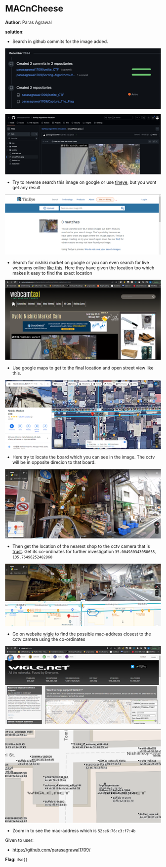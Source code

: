 # MACnCheese

**Author**: Paras Agrawal

**solution**:

- Search in github commits for the image added. 

![](./static/git1.png)

![](./static/git2.png)

- Try to reverse search this image on google or use [tineye](https://tineye.com/), but you wont get any result

![](./static/imageSearch.png)

- Search for nishiki market on google or you can even search for live webcams online [like this](https://www.webcamtaxi.com/en/japan/kyoto-prefecture/nishiki-market-cam.html). Here they have given the location too which makes it easy to find the exact location

![](./static/taxi.png)

- Use google maps to get to the final location and open street view like this.

![](./static/map1.png)

- Here try to locate the board which you can see in the image. The cctv will be in opposite direcion to that board.

![](./static/map2.png)

- Then get the location of the nearest shop to the cctv camera that is [trust](https://www.google.com/maps/place/Trust/@35.0050273,135.7648686,38m/data=!3m1!1e3!4m5!3m4!1s0x60010896cbc18ba1:0x216a495a8d0ff355!8m2!3d35.0049708!4d135.7649626?hl=en). Get its co-ordinates for further investigation `35.004980343058655, 135.76496252482968`

![](./static/map3.png)

- Go on website [wigle](https://wigle.net/) to find the possible mac-address closest to the cctv camera using the co-ordinates

![](./static/wigle1.png)

![](./static/wigle2.png)

- Zoom in to see the mac-address which is `52:e6:76:c3:f7:4b`

Given to user:
- https://github.com/parasagrawal1709/

**Flag**: `dsc{}`